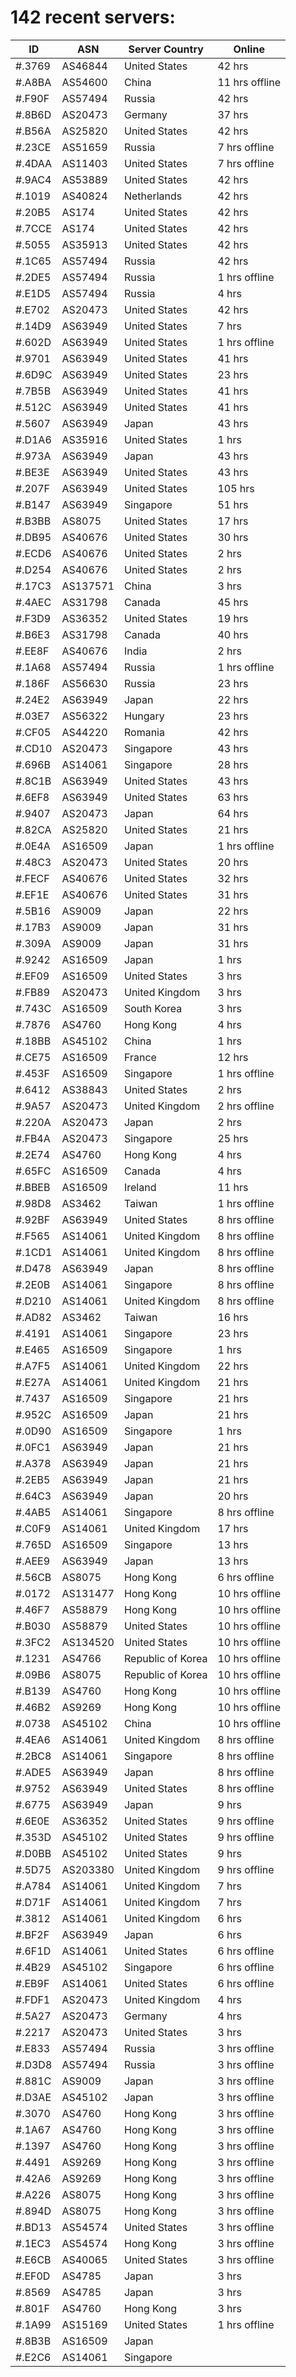 # 142 recent servers:

| ID | ASN | Server Country | Online |
| ------ | ------ | ------ | ------ |
| #.3769 | AS46844 | United States | 42 hrs |
| #.A8BA | AS54600 | China | 11 hrs offline |
| #.F90F | AS57494 | Russia | 42 hrs |
| #.8B6D | AS20473 | Germany | 37 hrs |
| #.B56A | AS25820 | United States | 42 hrs |
| #.23CE | AS51659 | Russia | 7 hrs offline |
| #.4DAA | AS11403 | United States | 7 hrs offline |
| #.9AC4 | AS53889 | United States | 42 hrs |
| #.1019 | AS40824 | Netherlands | 42 hrs |
| #.20B5 | AS174 | United States | 42 hrs |
| #.7CCE | AS174 | United States | 42 hrs |
| #.5055 | AS35913 | United States | 42 hrs |
| #.1C65 | AS57494 | Russia | 42 hrs |
| #.2DE5 | AS57494 | Russia | 1 hrs offline |
| #.E1D5 | AS57494 | Russia | 4 hrs |
| #.E702 | AS20473 | United States | 42 hrs |
| #.14D9 | AS63949 | United States | 7 hrs |
| #.602D | AS63949 | United States | 1 hrs offline |
| #.9701 | AS63949 | United States | 41 hrs |
| #.6D9C | AS63949 | United States | 23 hrs |
| #.7B5B | AS63949 | United States | 41 hrs |
| #.512C | AS63949 | United States | 41 hrs |
| #.5607 | AS63949 | Japan | 43 hrs |
| #.D1A6 | AS35916 | United States | 1 hrs |
| #.973A | AS63949 | Japan | 43 hrs |
| #.BE3E | AS63949 | United States | 43 hrs |
| #.207F | AS63949 | United States | 105 hrs |
| #.B147 | AS63949 | Singapore | 51 hrs |
| #.B3BB | AS8075 | United States | 17 hrs |
| #.DB95 | AS40676 | United States | 30 hrs |
| #.ECD6 | AS40676 | United States | 2 hrs |
| #.D254 | AS40676 | United States | 2 hrs |
| #.17C3 | AS137571 | China | 3 hrs |
| #.4AEC | AS31798 | Canada | 45 hrs |
| #.F3D9 | AS36352 | United States | 19 hrs |
| #.B6E3 | AS31798 | Canada | 40 hrs |
| #.EE8F | AS40676 | India | 2 hrs |
| #.1A68 | AS57494 | Russia | 1 hrs offline |
| #.186F | AS56630 | Russia | 23 hrs |
| #.24E2 | AS63949 | Japan | 22 hrs |
| #.03E7 | AS56322 | Hungary | 23 hrs |
| #.CF05 | AS44220 | Romania | 42 hrs |
| #.CD10 | AS20473 | Singapore | 43 hrs |
| #.696B | AS14061 | Singapore | 28 hrs |
| #.8C1B | AS63949 | United States | 43 hrs |
| #.6EF8 | AS63949 | United States | 63 hrs |
| #.9407 | AS20473 | Japan | 64 hrs |
| #.82CA | AS25820 | United States | 21 hrs |
| #.0E4A | AS16509 | Japan | 1 hrs offline |
| #.48C3 | AS20473 | United States | 20 hrs |
| #.FECF | AS40676 | United States | 32 hrs |
| #.EF1E | AS40676 | United States | 31 hrs |
| #.5B16 | AS9009 | Japan | 22 hrs |
| #.17B3 | AS9009 | Japan | 31 hrs |
| #.309A | AS9009 | Japan | 31 hrs |
| #.9242 | AS16509 | Japan | 1 hrs |
| #.EF09 | AS16509 | United States | 3 hrs |
| #.FB89 | AS20473 | United Kingdom | 3 hrs |
| #.743C | AS16509 | South Korea | 3 hrs |
| #.7876 | AS4760 | Hong Kong | 4 hrs |
| #.18BB | AS45102 | China | 1 hrs |
| #.CE75 | AS16509 | France | 12 hrs |
| #.453F | AS16509 | Singapore | 1 hrs offline |
| #.6412 | AS38843 | United States | 2 hrs |
| #.9A57 | AS20473 | United Kingdom | 2 hrs offline |
| #.220A | AS20473 | Japan | 2 hrs |
| #.FB4A | AS20473 | Singapore | 25 hrs |
| #.2E74 | AS4760 | Hong Kong | 4 hrs |
| #.65FC | AS16509 | Canada | 4 hrs |
| #.BBEB | AS16509 | Ireland | 11 hrs |
| #.98D8 | AS3462 | Taiwan | 1 hrs offline |
| #.92BF | AS63949 | United States | 8 hrs offline |
| #.F565 | AS14061 | United Kingdom | 8 hrs offline |
| #.1CD1 | AS14061 | United Kingdom | 8 hrs offline |
| #.D478 | AS63949 | Japan | 8 hrs offline |
| #.2E0B | AS14061 | Singapore | 8 hrs offline |
| #.D210 | AS14061 | United Kingdom | 8 hrs offline |
| #.AD82 | AS3462 | Taiwan | 16 hrs |
| #.4191 | AS14061 | Singapore | 23 hrs |
| #.E465 | AS16509 | Singapore | 1 hrs |
| #.A7F5 | AS14061 | United Kingdom | 22 hrs |
| #.E27A | AS14061 | United Kingdom | 21 hrs |
| #.7437 | AS16509 | Singapore | 21 hrs |
| #.952C | AS16509 | Japan | 21 hrs |
| #.0D90 | AS16509 | Singapore | 1 hrs |
| #.0FC1 | AS63949 | Japan | 21 hrs |
| #.A378 | AS63949 | Japan | 21 hrs |
| #.2EB5 | AS63949 | Japan | 21 hrs |
| #.64C3 | AS63949 | Japan | 20 hrs |
| #.4AB5 | AS14061 | Singapore | 8 hrs offline |
| #.C0F9 | AS14061 | United Kingdom | 17 hrs |
| #.765D | AS16509 | Singapore | 13 hrs |
| #.AEE9 | AS63949 | Japan | 13 hrs |
| #.56CB | AS8075 | Hong Kong | 6 hrs offline |
| #.0172 | AS131477 | Hong Kong | 10 hrs offline |
| #.46F7 | AS58879 | Hong Kong | 10 hrs offline |
| #.B030 | AS58879 | United States | 10 hrs offline |
| #.3FC2 | AS134520 | United States | 10 hrs offline |
| #.1231 | AS4766 | Republic of Korea | 10 hrs offline |
| #.09B6 | AS8075 | Republic of Korea | 10 hrs offline |
| #.B139 | AS4760 | Hong Kong | 10 hrs offline |
| #.46B2 | AS9269 | Hong Kong | 10 hrs offline |
| #.0738 | AS45102 | China | 10 hrs offline |
| #.4EA6 | AS14061 | United Kingdom | 8 hrs offline |
| #.2BC8 | AS14061 | Singapore | 8 hrs offline |
| #.ADE5 | AS63949 | Japan | 8 hrs offline |
| #.9752 | AS63949 | United States | 8 hrs offline |
| #.6775 | AS63949 | Japan | 9 hrs |
| #.6E0E | AS36352 | United States | 9 hrs offline |
| #.353D | AS45102 | United States | 9 hrs offline |
| #.D0BB | AS45102 | United States | 9 hrs |
| #.5D75 | AS203380 | United Kingdom | 9 hrs offline |
| #.A784 | AS14061 | United Kingdom | 7 hrs |
| #.D71F | AS14061 | United Kingdom | 7 hrs |
| #.3812 | AS14061 | United Kingdom | 6 hrs |
| #.BF2F | AS63949 | Japan | 6 hrs |
| #.6F1D | AS14061 | United States | 6 hrs offline |
| #.4B29 | AS45102 | Singapore | 6 hrs offline |
| #.EB9F | AS14061 | United States | 6 hrs offline |
| #.FDF1 | AS20473 | United Kingdom | 4 hrs |
| #.5A27 | AS20473 | Germany | 4 hrs |
| #.2217 | AS20473 | United States | 3 hrs |
| #.E833 | AS57494 | Russia | 3 hrs offline |
| #.D3D8 | AS57494 | Russia | 3 hrs offline |
| #.881C | AS9009 | Japan | 3 hrs offline |
| #.D3AE | AS45102 | Japan | 3 hrs offline |
| #.3070 | AS4760 | Hong Kong | 3 hrs offline |
| #.1A67 | AS4760 | Hong Kong | 3 hrs offline |
| #.1397 | AS4760 | Hong Kong | 3 hrs offline |
| #.4491 | AS9269 | Hong Kong | 3 hrs offline |
| #.42A6 | AS9269 | Hong Kong | 3 hrs offline |
| #.A226 | AS8075 | Hong Kong | 3 hrs offline |
| #.894D | AS8075 | Hong Kong | 3 hrs offline |
| #.BD13 | AS54574 | United States | 3 hrs offline |
| #.1EC3 | AS54574 | Hong Kong | 3 hrs offline |
| #.E6CB | AS40065 | United States | 3 hrs offline |
| #.EF0D | AS4785 | Japan | 3 hrs |
| #.8569 | AS4785 | Japan | 3 hrs |
| #.801F | AS4760 | Hong Kong | 3 hrs |
| #.1A99 | AS15169 | United States | 1 hrs offline |
| #.8B3B | AS16509 | Japan | |
| #.E2C6 | AS14061 | Singapore | |

